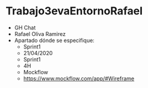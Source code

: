 # Trabajo3evaEntornoRafael
   
 * GH Chat
 * Rafael Oliva Ramirez
 * Apartado dónde se especifique:
	* Sprint1
	* 21/04/2020
	* Sprint1
	* 4H
	* Mockflow
	* https://www.mockflow.com/app/#Wireframe